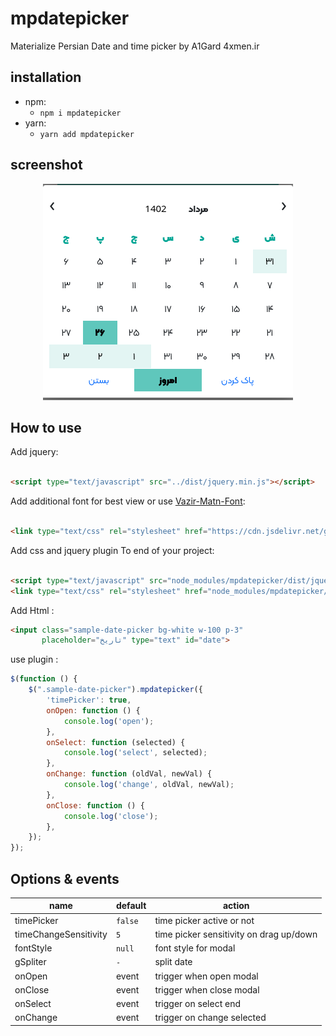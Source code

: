 # mpdatepicker

Materialize Persian Date and time picker by A1Gard 4xmen.ir

## installation

+ npm:
    + `npm i mpdatepicker`
+ yarn:
    + `yarn add mpdatepicker`

## screenshot

<div align="center">

![mp datetime picker](screenshot.png)

</div>

## How to use

Add jquery:

```html

<script type="text/javascript" src="../dist/jquery.min.js"></script>
```

Add additional font for best view or use [Vazir-Matn-Font](https://www.npmjs.com/package/vazirmatn):

```html

<link type="text/css" rel="stylesheet" href="https://cdn.jsdelivr.net/gh/rastikerdar/vazirmatn@v33.003/Vazirmatn-font-face.css"/> 
```

Add css and jquery plugin To end of your project:

```html

<script type="text/javascript" src="node_modules/mpdatepicker/dist/jquery.mpdatepicker.min.js"></script>
<link type="text/css" rel="stylesheet" href="node_modules/mpdatepicker/dist/jquery.mpdatepicker.min.css"/>
```


Add Html :

```Html
<input class="sample-date-picker bg-white w-100 p-3"
       placeholder="تاریخ" type="text" id="date">
```     


use plugin :

```javascript
$(function () {
    $(".sample-date-picker").mpdatepicker({
        'timePicker': true,
        onOpen: function () {
            console.log('open');
        },
        onSelect: function (selected) {
            console.log('select', selected);
        },
        onChange: function (oldVal, newVal) {
            console.log('change', oldVal, newVal);
        },
        onClose: function () {
            console.log('close');
        },
    });
});
```

## Options & events

| name  | default  |  action  |
| ------------ | ------------ | ------------ |
| timePicker  |  `false`  |  time picker active or not  |
|  timeChangeSensitivity |  `5`  |  time picker sensitivity on drag up/down  |
| fontStyle  | `null`  | font style for modal  |
| gSpliter  |  `-` |  split date |
|  onOpen | event  | trigger when open modal  |
|  onClose | event  | trigger when close modal  |
|  onSelect | event  | trigger on select end   |
|  onChange  | event  |  trigger on change selected |
